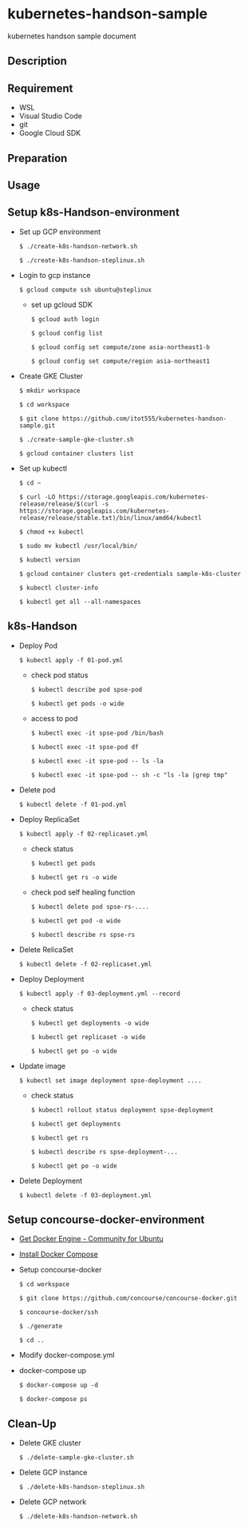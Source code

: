# kubernetes-handson-sample
kubernetes handson sample document

## Description

## Requirement
- WSL
- Visual Studio Code
- git
- Google Cloud SDK

## Preparation

## Usage

## Setup k8s-Handson-environment
- Set up GCP environment

  `$ ./create-k8s-handson-network.sh`
  
  `$ ./create-k8s-handson-steplinux.sh`
  
- Login to gcp instance

  `$ gcloud compute ssh ubuntu@steplinux`
  
  - set up gcloud SDK
  
    `$ gcloud auth login`
    
    `$ gcloud config list`
    
    `$ gcloud config set compute/zone asia-northeast1-b`
    
    `$ gcloud config set compute/region asia-northeast1`
    
- Create GKE Cluster
 
  `$ mkdir workspace`
   
  `$ cd workspace`
   
  `$ git clone https://github.com/itot555/kubernetes-handson-sample.git`
   
  `$ ./create-sample-gke-cluster.sh`
   
  `$ gcloud container clusters list`
   
- Set up kubectl

  `$ cd ~`
  
  `$ curl -LO https://storage.googleapis.com/kubernetes-release/release/$(curl -s https://storage.googleapis.com/kubernetes-release/release/stable.txt)/bin/linux/amd64/kubectl`
  
  `$ chmod +x kubectl`
  
  `$ sudo mv kubectl /usr/local/bin/`
  
  `$ kubectl version`
  
  `$ gcloud container clusters get-credentials sample-k8s-cluster`
  
  `$ kubectl cluster-info`
  
  `$ kubectl get all --all-namespaces`

## k8s-Handson

- Deploy Pod

  `$ kubectl apply -f 01-pod.yml`
  
  - check pod status
    
    `$ kubectl describe pod spse-pod`
    
    `$ kubectl get pods -o wide`
    
  - access to pod
  
    `$ kubectl exec -it spse-pod /bin/bash`
    
    `$ kubectl exec -it spse-pod df`
    
    `$ kubectl exec -it spse-pod -- ls -la`
    
    `$ kubectl exec -it spse-pod -- sh -c "ls -la |grep tmp"`
    
- Delete pod

  `$ kubectl delete -f 01-pod.yml`
  
- Deploy ReplicaSet

  `$ kubectl apply -f 02-replicaset.yml`
  
  - check status
  
    `$ kubectl get pods`
    
    `$ kubectl get rs -o wide`
  
  - check pod self healing function
  
    `$ kubectl delete pod spse-rs-....`
    
    `$ kubectl get pod -o wide`
    
    `$ kubectl describe rs spse-rs`
 
 - Delete RelicaSet
 
   `$ kubectl delete -f 02-replicaset.yml`
   
- Deploy Deployment

  `$ kubectl apply -f 03-deployment.yml --record`
  
  - check status
  
    `$ kubectl get deployments -o wide`
    
    `$ kubectl get replicaset -o wide`
    
    `$ kubectl get po -o wide`
    
- Update image

  `$ kubectl set image deployment spse-deployment ....`
  
  - check status
  
    `$ kubectl rollout status deployment spse-deployment`
  
    `$ kubectl get deployments`
    
    `$ kubectl get rs`
    
    `$ kubectl describe rs spse-deployment-...`
    
    `$ kubectl get po -o wide`

- Delete Deployment

  `$ kubectl delete -f 03-deployment.yml`

## Setup concourse-docker-environment
- [Get Docker Engine - Community for Ubuntu](https://docs.docker.com/install/linux/docker-ce/ubuntu/#install-using-the-repository)

- [Install Docker Compose](https://docs.docker.com/compose/install/)

- Setup concourse-docker

  `$ cd workspace`
  
  `$ git clone https://github.com/concourse/concourse-docker.git`
  
  `$ concourse-docker/ssh`
  
  `$ ./generate`
  
  `$ cd ..`
  
- Modify docker-compose.yml

- docker-compose up

  `$ docker-compose up -d`
  
  `$ docker-compose ps`


## Clean-Up
- Delete GKE cluster

  `$ ./delete-sample-gke-cluster.sh`
  
- Delete GCP instance

  `$ ./delete-k8s-handson-steplinux.sh`
  
- Delete GCP network

  `$ ./delete-k8s-handson-network.sh`
